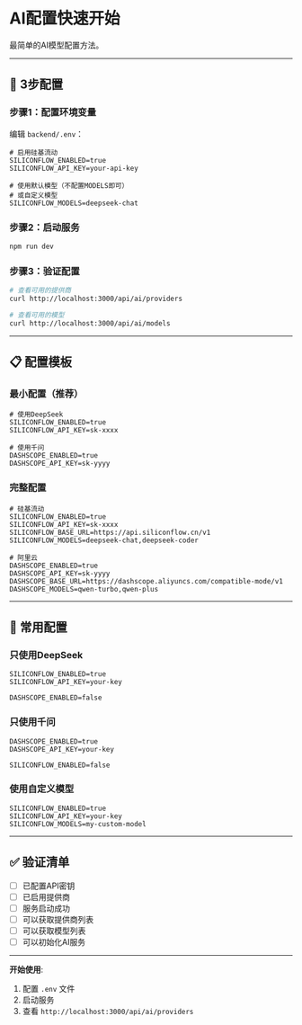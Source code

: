 # AI配置快速开始

最简单的AI模型配置方法。

---

## 🚀 3步配置

### 步骤1：配置环境变量

编辑 `backend/.env`：

```env
# 启用硅基流动
SILICONFLOW_ENABLED=true
SILICONFLOW_API_KEY=your-api-key

# 使用默认模型（不配置MODELS即可）
# 或自定义模型
SILICONFLOW_MODELS=deepseek-chat
```

### 步骤2：启动服务

```bash
npm run dev
```

### 步骤3：验证配置

```bash
# 查看可用的提供商
curl http://localhost:3000/api/ai/providers

# 查看可用的模型
curl http://localhost:3000/api/ai/models
```

---

## 📋 配置模板

### 最小配置（推荐）

```env
# 使用DeepSeek
SILICONFLOW_ENABLED=true
SILICONFLOW_API_KEY=sk-xxxx

# 使用千问
DASHSCOPE_ENABLED=true
DASHSCOPE_API_KEY=sk-yyyy
```

### 完整配置

```env
# 硅基流动
SILICONFLOW_ENABLED=true
SILICONFLOW_API_KEY=sk-xxxx
SILICONFLOW_BASE_URL=https://api.siliconflow.cn/v1
SILICONFLOW_MODELS=deepseek-chat,deepseek-coder

# 阿里云
DASHSCOPE_ENABLED=true
DASHSCOPE_API_KEY=sk-yyyy
DASHSCOPE_BASE_URL=https://dashscope.aliyuncs.com/compatible-mode/v1
DASHSCOPE_MODELS=qwen-turbo,qwen-plus
```

---

## 🎯 常用配置

### 只使用DeepSeek

```env
SILICONFLOW_ENABLED=true
SILICONFLOW_API_KEY=your-key

DASHSCOPE_ENABLED=false
```

### 只使用千问

```env
DASHSCOPE_ENABLED=true
DASHSCOPE_API_KEY=your-key

SILICONFLOW_ENABLED=false
```

### 使用自定义模型

```env
SILICONFLOW_ENABLED=true
SILICONFLOW_API_KEY=your-key
SILICONFLOW_MODELS=my-custom-model
```

---

## ✅ 验证清单

- [ ] 已配置API密钥
- [ ] 已启用提供商
- [ ] 服务启动成功
- [ ] 可以获取提供商列表
- [ ] 可以获取模型列表
- [ ] 可以初始化AI服务

---

**开始使用**:
1. 配置 `.env` 文件
2. 启动服务
3. 查看 `http://localhost:3000/api/ai/providers`

